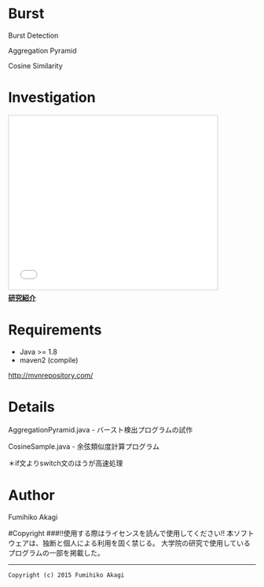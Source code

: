 # Burst
Burst Detection

Aggregation Pyramid

Cosine Similarity

# Investigation

<iframe src="//www.slideshare.net/slideshow/embed_code/key/AgVuFch8PJUmsB" width="425" height="355" frameborder="0" marginwidth="0" marginheight="0" scrolling="no" style="border:1px solid #CCC; border-width:1px; margin-bottom:5px; max-width: 100%;" allowfullscreen> </iframe> <div style="margin-bottom:5px"> <strong> <a href="//www.slideshare.net/anondroid5/ss-48538526" title="研究紹介" target="_blank">研究紹介</a></strong></div>

# Requirements
* Java >= 1.8
* maven2 (compile)

http://mvnrepository.com/

# Details

AggregationPyramid.java - バースト検出プログラムの試作

CosineSample.java - 余弦類似度計算プログラム

＊if文よりswitch文のほうが高速処理

# Author
Fumihiko Akagi

#Copyright
###!!使用する際はライセンスを読んで使用してください!!
    本ソフトウェアは、独断と個人による利用を固く禁じる。
    大学院の研究で使用しているプログラムの一部を掲載した。
    
 ***
    Copyright (c) 2015 Fumihiko Akagi
